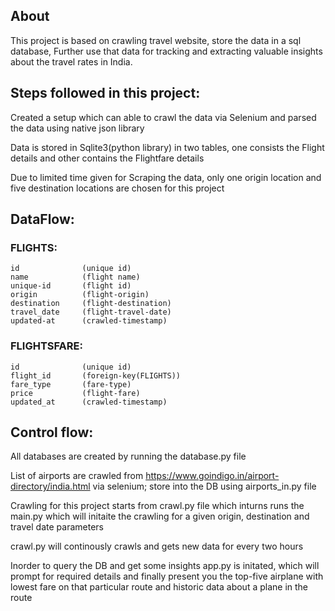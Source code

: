 
## About 

This project is based on crawling travel website, store the data in a sql database, Further use that data for tracking and extracting valuable insights about the travel rates in India.

## Steps followed in this project:

Created a setup which can able to crawl the data via Selenium and parsed the data using native json library

Data is stored in Sqlite3(python library) in two tables, one consists the Flight details and other contains the Flightfare details

Due to limited time given for Scraping the data, only one origin location and five destination locations are chosen for this project

## DataFlow:

### FLIGHTS: 
    id              (unique id)
    name            (flight name)
    unique-id       (flight id)
    origin          (flight-origin)
    destination     (flight-destination)
    travel_date     (flight-travel-date)
    updated-at      (crawled-timestamp)

### FLIGHTSFARE: 
    id              (unique id)
    flight_id       (foreign-key(FLIGHTS))
    fare_type       (fare-type)
    price           (flight-fare)
    updated_at      (crawled-timestamp)

## Control flow:

All databases are created by running the database.py file

List of airports are crawled from https://www.goindigo.in/airport-directory/india.html via selenium; store into the DB using airports_in.py file

Crawling for this project starts from crawl.py file which inturns runs the main.py which will initaite the crawling for a given origin, destination and travel date parameters

crawl.py will continously crawls and gets new data for every two hours

Inorder to query the DB and get some insights app.py is initated, which will prompt for required details and finally present you the top-five airplane with lowest fare on that particular route and historic data about a plane in the route